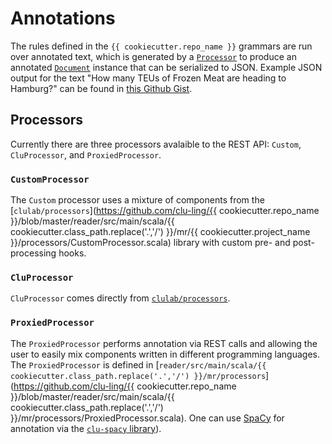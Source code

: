 # Annotations

The rules defined in the `{{ cookiecutter.repo_name }}` grammars are run over annotated text, which is generated by a [`Processor`](https://github.com/clulab/processors/blob/master/main/src/main/scala/org/clulab/processors/Processor.scala) to produce an annotated [`Document`](https://github.com/clulab/processors/blob/master/main/src/main/scala/org/clulab/processors/Document.scala) instance that can be serialized to JSON. Example JSON output for the text "How many TEUs of Frozen Meat are heading to Hamburg?" can be found in [this Github Gist](https://gist.github.com/zwellington/21688441b3d8a62f8e2f2051e1792a63).

## Processors

Currently there are three processors avalaible to the REST API: `Custom`, `CluProcessor`, and `ProxiedProcessor`. 

### `CustomProcessor`
The `Custom` processor uses a mixture of components from the [`clulab/processors`](https://github.com/clu-ling/{{ cookiecutter.repo_name }}/blob/master/reader/src/main/scala/{{ cookiecutter.class_path.replace('.','/') }}/mr/{{ cookiecutter.project_name }}/processors/CustomProcessor.scala) library with custom pre- and post-processing hooks.  

### `CluProcessor` 
`CluProcessor` comes directly from [`clulab/processors`](https://github.com/clulab/processors/blob/master/main/src/main/resources/cluprocessor.conf). 

### `ProxiedProcessor`

The `ProxiedProcessor` performs annotation via REST calls and allowing the user to easily mix components written in different programming languages.  The `ProxiedProcessor` is defined in [`reader/src/main/scala/{{ cookiecutter.class_path.replace('.','/') }}/mr/processors`](https://github.com/clu-ling/{{ cookiecutter.repo_name }}/blob/master/reader/src/main/scala/{{ cookiecutter.class_path.replace('.','/') }}/mr/processors/ProxiedProcessor.scala). One can use [SpaCy](https://spacy.io/) for annotation via the [`clu-spacy` library](https://github.com/clu-ling/clu-spacy)).